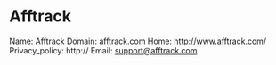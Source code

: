 
# Afftrack

Name: Afftrack
Domain: afftrack.com
Home: http://www.afftrack.com/
Privacy_policy: http://
Email: support@afftrack.com
